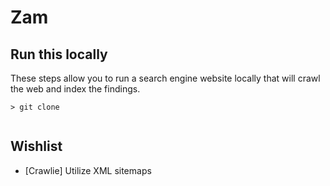 # Zam

## Run this locally

These steps allow you to run a search engine website locally that will crawl the web and index the findings.

```
> git clone 


```

## Wishlist

* [Crawlie] Utilize XML sitemaps
